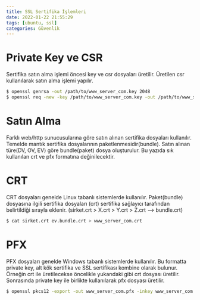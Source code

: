 ```yaml
---
title: SSL Sertifika İşlemleri
date: 2022-01-22 21:55:29
tags: [ubuntu, ssl]
categories: Güvenlik
---
```


# Private Key ve CSR
Sertifika satın alma işlemi öncesi key ve csr dosyaları üretilir. Üretilen csr kullanılarak satın alma işlemi yapılır. 
```bash
$ openssl genrsa -out /path/to/www_server_com.key 2048
$ openssl req -new -key /path/to/www_server_com.key -out /path/to/www_server_com.csr
```

# Satın Alma
Farklı web/http sunucusularına göre satın alınan sertifika dosyaları kullanılır. Temelde mantık sertifika dosyalarının paketlenmesidir(bundle). Satın alınan türe(DV, OV, EV) göre bundle(paket) dosya oluşturulur. Bu yazıda sık kullanılan crt ve pfx formatına değinilecektir. 

<!-- more -->

# CRT

CRT dosyaları genelde Linux tabanlı sistemlerde kullanılır. Paket(bundle) dosyasına ilgili sertifika dosyaları (crt) sertifika sağlayıcı tarafından belirtildiği sırayla eklenir. (sirket.crt > X.crt > Y.crt > Z.crt --> bundle.crt)

```bash
$ cat sirket.crt ev.bundle.crt > www_server_com.crt
```

# PFX

PFX dosyaları genelde Windows tabanlı sistemlerde kullanılır. Bu formatta private key, alt kök sertifika ve SSL sertifikası kombine olarak bulunur. Örneğin crt ile üretilecekse öncelikle yukarıdaki gibi crt dosyası üretilir. Sonrasında private key ile birlikte kullanılarak pfx dosyası üretilir.

```bash
$ openssl pkcs12 -export -out www_server_com.pfx -inkey www_server_com.key -in www_server_com.crt
```
